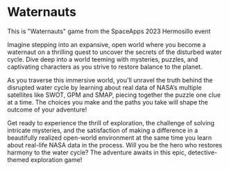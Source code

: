 # Waternauts
This is "Waternauts" game from the SpaceApps 2023 Hermosillo event


Imagine stepping into an expansive, open world where you become a waternaut on a thrilling quest to uncover the secrets of the disturbed water cycle. Dive deep into a world teeming with mysteries, puzzles, and captivating characters as you strive to restore balance to the planet.

As you traverse this immersive world, you'll unravel the truth behind the disrupted water cycle by learning about real data of NASA’s multiple satellites like SWOT, GPM and SMAP, piecing together the puzzle one clue at a time. The choices you make and the paths you take will shape the outcome of your adventure! 

Get ready to experience the thrill of exploration, the challenge of solving intricate mysteries, and the satisfaction of making a difference in a beautifully realized open-world environment at the same time you learn about real-life NASA data in the process. Will you be the hero who restores harmony to the water cycle? The adventure awaits in this epic, detective-themed exploration game!
